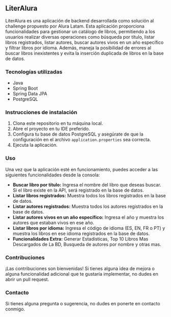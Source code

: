 ## LiterAlura

LiterAlura es una aplicación de backend desarrollada como solución al challenge propuesto por Alura Latam. Esta aplicación proporciona funcionalidades para gestionar un catálogo de libros, permitiendo a los usuarios realizar diversas operaciones como búsqueda por título, listar libros registrados, listar autores, buscar autores vivos en un año específico y filtrar libros por idioma. Además, maneja la posibilidad de errores al buscar libros inexistentes y evita la inserción duplicada de libros en la base de datos.

### Tecnologías utilizadas

- Java
- Spring Boot
- Spring Data JPA
- PostgreSQL

### Instrucciones de instalación

1. Clona este repositorio en tu máquina local.
2. Abre el proyecto en tu IDE preferido.
3. Configura tu base de datos PostgreSQL y asegúrate de que la configuración en el archivo `application.properties` sea correcta.
4. Ejecuta la aplicación.

### Uso

Una vez que la aplicación esté en funcionamiento, puedes acceder a las siguientes funcionalidades desde la consola:

- **Buscar libro por título:** Ingresa el nombre del libro que deseas buscar. Si el libro existe en la API, será registrado en la base de datos.
- **Listar libros registrados:** Muestra todos los libros registrados en la base de datos.
- **Listar autores registrados:** Muestra todos los autores registrados en la base de datos.
- **Listar autores vivos en un año específico:** Ingresa el año y muestra los autores que estaban vivos en ese año.
- **Listar libros por idioma:** Ingresa el código de idioma (ES, EN, FR o PT) y muestra los libros en ese idioma registrados en la base de datos.
- **Funcionalidades Extra:** Generar Estadisticas, Top 10 Libros Mas Descargados de La BD, Busqueda de autores por nombre y otras mas.
### Contribuciones

¡Las contribuciones son bienvenidas! Si tienes alguna idea de mejora o alguna funcionalidad adicional que te gustaría implementar, no dudes en abrir un pull request.

### Contacto

Si tienes alguna pregunta o sugerencia, no dudes en ponerte en contacto conmigo.
